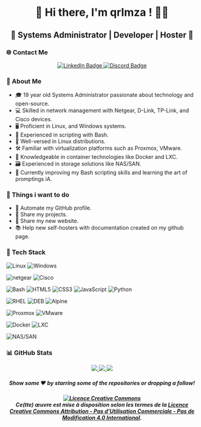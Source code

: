 <div align="center">

# 👋 Hi there, I'm qrlmza ! 👨‍💻
## 🌟 Systems Administrator | Developer | Hoster 🚀

</div>

<h3><b>🌐 Contact Me</b></h3>
                            
<div id="header" align="center">
	<div id="badges">
		<a href="https://www.linkedin.com/in/nathanael-leblondel-3b9991276">
			<img src="https://img.shields.io/badge/LinkedIn-blue?style=for-the-badge&logo=linkedin&logoColor=black&labelColor=yellow&color=006afe" alt="LinkedIn Badge"/>
		</a>
		<a href="https://discord.gg/Se3HN4pJW8">
			<img src="https://img.shields.io/badge/Discord-blue?style=for-the-badge&logo=Discord&logoColor=black&labelColor=yellow&color=006afe" alt="Discord Badge"/>
		</a>
	</div>
</div>
</hr>

### <b>📖 About Me</b>

- 🎓 19 year old Systems Administrator passionate about technology and open-source.
- 💻 Skilled in network management with Netgear, D-Link, TP-Link, and Cisco devices.
- 🖥️ Proficient in Linux, and Windows systems.
- 📜 Experienced in scripting with Bash.
- 🐧 Well-versed in Linux distributions.
- 🛠️ Familiar with virtualization platforms such as Proxmox, VMware.
- 🐳 Knowledgeable in container technologies like Docker and LXC.
- 🗃️ Experienced in storage solutions like NAS/SAN.
- 🌱 Currently improving my Bash scripting skills and learning the art of promptings iA.

### <b>🎯 Things i want to do</b>

- 🤖 Automate my GitHub profile.
- 🚀 Share my projects.
- 🔗 Share my new website.
- 📚 Help new self-hosters with documentation created on my github page.

### <b>🔧 Tech Stack</b>

![Linux](https://img.shields.io/badge/-Linux-333333?style=for-the-badge&logo=linux&logoColor=FCC624)
![Windows](https://img.shields.io/badge/-Windows-333333?style=for-the-badge&logo=windows&logoColor=0078D6)

![netgear](https://img.shields.io/badge/-netgear-333333?style=for-the-badge&logo=netgear&logoColor=00B388)
![Cisco](https://img.shields.io/badge/-Cisco-333333?style=for-the-badge&logo=cisco&logoColor=1BA0D7)

![Bash](https://img.shields.io/badge/-Bash-333333?style=for-the-badge&logo=gnu-bash&logoColor=4EAA25)
![HTML5](https://img.shields.io/badge/-HTML5-333333?style=for-the-badge&logo=HTML5&logoColor=4EAA25)
![CSS3](https://img.shields.io/badge/-CSS3-333333?style=for-the-badge&logo=CSS3&logoColor=4EAA25)
![JavaScript](https://img.shields.io/badge/-JavaScript-333333?style=for-the-badge&logo=JavaScript&logoColor=4EAA25)
![Python](https://img.shields.io/badge/-Python-333333?style=for-the-badge&logo=Python&logoColor=4EAA25)

![RHEL](https://img.shields.io/badge/-RHEL-333333?style=for-the-badge&logo=red-hat&logoColor=EE0000)
![DEB](https://img.shields.io/badge/-DEB-333333?style=for-the-badge&logo=debian&logoColor=A81D33)
![Alpine](https://img.shields.io/badge/-Alpine-333333?style=for-the-badge&logo=alpine-linux&logoColor=0D597F)

![Proxmox](https://img.shields.io/badge/-Proxmox-333333?style=for-the-badge&logo=proxmox&logoColor=E57000)
![VMware](https://img.shields.io/badge/-VMware-333333?style=for-the-badge&logo=vmware&logoColor=607078)

![Docker](https://img.shields.io/badge/-Docker-333333?style=for-the-badge&logo=docker&logoColor=2496ED)
![LXC](https://img.shields.io/badge/-LXC-333333?style=for-the-badge&logo=lxc&logoColor=ED872D)

![NAS/SAN](https://img.shields.io/badge/-NAS/SAN-333333?style=for-the-badge&logoColor=569A31)


<h3><b>📊 GitHub Stats</b></h3>

<p align="center">
<a href="https://github.com/qrlmza">
  <img src="https://github-readme-stats.vercel.app/api?username=qrlmza&rank_icon=github&theme=transparent"/>
  <img src="https://github-profile-summary-cards.vercel.app/api/cards/productive-time?username=qrlmza&theme=transparent&utcOffset=1"/>
  <img src="https://github-profile-summary-cards.vercel.app/api/cards/profile-details?username=qrlmza&theme=transparent"/>
</a>
</p>


<h5 align=center>Show some ❤️ by starring some of the repositories or dropping a follow!</h5>

<h5 align=center><a rel="license" href="http://creativecommons.org/licenses/by-nc-nd/4.0/"><img alt="Licence Creative Commons" style="border-width:0" src="https://i.creativecommons.org/l/by-nc-nd/4.0/88x31.png" /></a><br />Ce(tte) œuvre est mise à disposition selon les termes de la <a rel="license" href="http://creativecommons.org/licenses/by-nc-nd/4.0/">Licence Creative Commons Attribution - Pas d&#39;Utilisation Commerciale - Pas de Modification 4.0 International</a>.</h5>
